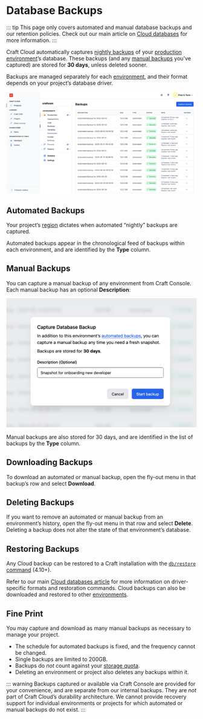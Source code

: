 # Database Backups

::: tip
This page only covers automated and manual database backups and our retention policies. Check out our main article on [Cloud databases](databases.md) for more information.
:::

Craft Cloud automatically captures [nightly backups](#automated-backups) of your [production environment](environments.md#production-environment)’s database.
These backups (and any [manual backups](#manual-backups) you’ve captured) are stored for **30 days**, unless deleted sooner.

Backups are managed separately for each [environment](environments.md), and their format depends on your project’s database driver.

<BrowserShot
    url="https://console.craftcms.com/accounts/{org}/projects/{uuid}/environments/{uuid}/backups"
    :link="false"
    caption="Viewing automated and manual database backups in Craft Console.">
<img src="./images/cloud-backups.png" alt="Screenshot of the database backup screen in a Cloud project on Craft Console." />
</BrowserShot>

## Automated Backups

Your project’s [region](getting-started.md#project-settings) dictates when automated “nightly” backups are captured.

Automated backups appear in the chronological feed of backups within each environment, and are identified by the **Type** column.

## Manual Backups

You can capture a manual backup of any environment from Craft Console. Each manual backup has an optional **Description**:

![Screenshot of the manual backup dialog with an optional description field.](./images/cloud-backups-manual.png)

Manual backups are also stored for 30 days, and are identified in the list of backups by the **Type** column.

## Downloading Backups

To download an automated or manual backup, open the fly-out menu in that backup’s row and select **Download**.

## Deleting Backups

If you want to remove an automated or manual backup from an environment’s history, open the fly-out menu in that row and select **Delete**.
Deleting a backup does not alter the state of that environment’s database.

## Restoring Backups

Any Cloud backup can be restored to a Craft installation with the [`db/restore` command](/5.x/reference/cli.html#db-restore) (4.10+).

Refer to our main [Cloud databases article](databases.md) for more information on driver-specific formats and restoration commands.
Cloud backups can also be downloaded and restored to other [environments](environments.md).

## Fine Print

You may capture and download as many manual backups as necessary to manage your project.

- The schedule for automated backups is fixed, and the frequency cannot be changed.
- Single backups are limited to 200GB.
- Backups do _not_ count against your [storage quota](quotas.md#storage).
- Deleting an environment or project also deletes any backups within it.

::: warning
Backups captured or available via Craft Console are provided for your convenience, and are separate from our internal backups.
They are _not_ part of Craft Cloud’s durability architecture.
We cannot provide recovery support for individual environments or projects for which automated or manual backups do not exist.
:::
